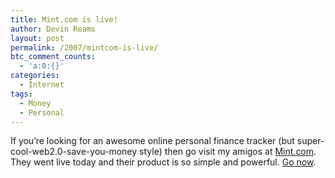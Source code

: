 ```yaml
---
title: Mint.com is live!
author: Devin Reams
layout: post
permalink: /2007/mintcom-is-live/
btc_comment_counts:
  - 'a:0:{}'
categories:
  - Internet
tags:
  - Money
  - Personal
---
```

If you&#8217;re looking for an awesome online personal finance tracker (but super-cool-web2.0-save-you-money style) then go visit my amigos at [Mint.com][1]. They went live today and their product is so simple and powerful. [Go now][1].

 [1]: http://www.mint.com/